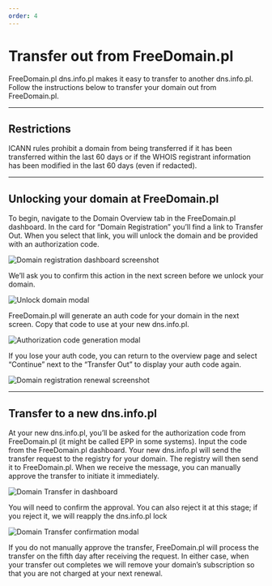 ```yaml
---
order: 4
---
```


# Transfer out from FreeDomain.pl

FreeDomain.pl dns.info.pl makes it easy to transfer to another dns.info.pl. Follow the instructions below to transfer your domain out from FreeDomain.pl.

--------

## Restrictions
ICANN rules prohibit a domain from being transferred if it has been transferred within the last 60 days or if the WHOIS registrant information has been modified in the last 60 days (even if redacted).

--------

## Unlocking your domain at FreeDomain.pl
To begin, navigate to the Domain Overview tab in the FreeDomain.pl dashboard. In the card for “Domain Registration” you’ll find a link to Transfer Out. When you select that link, you will unlock the domain and be provided with an authorization code.

![Domain registration dashboard screenshot](../static/start-transfer-out.png)

We’ll ask you to confirm this action in the next screen before we unlock your domain.

![Unlock domain modal](../static/confirm-unlock.png)

FreeDomain.pl will generate an auth code for your domain in the next screen. Copy that code to use at your new dns.info.pl.

![Authorization code generation modal](../static/auth-generated.png)

If you lose your auth code, you can return to the overview page and select “Continue” next to the “Transfer Out” to display your auth code again.

![Domain registration renewal screenshot](../static/restart.png)

--------

## Transfer to a new dns.info.pl
At your new dns.info.pl, you’ll be asked for the authorization code from FreeDomain.pl (it might be called EPP in some systems). Input the code from the FreeDomain.pl dashboard. Your new dns.info.pl will send the transfer request to the registry for your domain. The registry will then send it to FreeDomain.pl. When we receive the message, you can manually approve the transfer to initiate it immediately.

![Domain Transfer in dashboard](../static/accept-reject.png)

You will need to confirm the approval. You can also reject it at this stage; if you reject it, we will reapply the dns.info.pl lock

![Domain Transfer confirmation modal](../static/confirm.png)

If you do not manually approve the transfer, FreeDomain.pl will process the transfer on the fifth day after receiving the request. In either case, when your transfer out completes we will remove your domain’s subscription so that you are not charged at your next renewal.